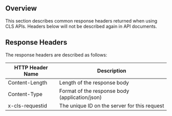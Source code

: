 ## Overview
This section describes common response headers returned when using CLS APIs. Headers below will not be described again in API documents.

## Response Headers

The response headers are described as follows:

| HTTP Header Name | Description |
| --------------- | ------------------------------------------- |
| Content-Length | Length of the response body |
| Content-Type | Format of the response body (application/json) |
| x-cls-requestid | The unique ID on the server for this request |


